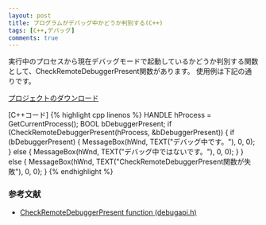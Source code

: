 ```yaml
---
layout: post
title: プログラムがデバッグ中かどうか判別する(C++)
tags: [C++,デバッグ]
comments: true
---
```


実行中のプロセスから現在デバッグモードで起動しているかどうか判別する関数として、CheckRemoteDebuggerPresent関数があります。
使用例は下記の通りです。

[プロジェクトのダウンロード](https://github.com/kenjinote/IsDebugMode/archive/master.zip)

[C++コード]
{% highlight cpp linenos %}
HANDLE hProcess = GetCurrentProcess();
BOOL bDebuggerPresent;
if (CheckRemoteDebuggerPresent(hProcess, &amp;bDebuggerPresent))
{
  if (bDebuggerPresent)
  {
    MessageBox(hWnd, TEXT("デバッグ中です。"), 0, 0);
  }
  else
  {
    MessageBox(hWnd, TEXT("デバッグ中ではないです。"), 0, 0);
  }
}
else
{
  MessageBox(hWnd, TEXT("CheckRemoteDebuggerPresent関数が失敗"), 0, 0);
}
{% endhighlight %}

### 参考文献
- [CheckRemoteDebuggerPresent function (debugapi.h)](https://docs.microsoft.com/en-us/windows/win32/api/debugapi/nf-debugapi-checkremotedebuggerpresent)
